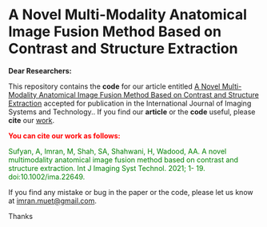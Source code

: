 # A Novel Multi-Modality Anatomical Image Fusion Method Based on Contrast and Structure Extraction

**Dear Researchers:**

This repository contains the **code** for our article entitled [A Novel Multi-Modality Anatomical Image Fusion Method Based on Contrast and Structure Extraction](https://onlinelibrary.wiley.com/doi/epdf/10.1002/ima.22649) accepted for publication in the International Journal of Imaging Systems and Technology.. If you find our **article** or the **code** useful, please **cite** our [work](https://onlinelibrary.wiley.com/doi/epdf/10.1002/ima.22649). 

<font color="red">**You can cite our work as follows:**</font>

<font color="green"> Sufyan, A, Imran, M, Shah, SA, Shahwani, H, Wadood, AA. A novel multimodality anatomical image fusion method based on contrast and structure extraction. Int J Imaging Syst Technol. 2021; 1- 19. doi:10.1002/ima.22649. </font>

If you find any mistake or bug in the paper or the code, please let us know at imran.muet@gmail.com.

Thanks
